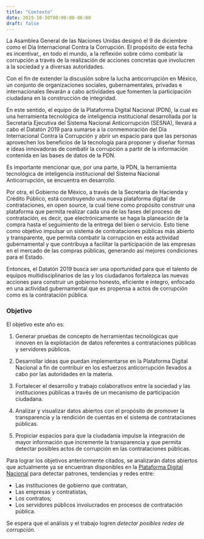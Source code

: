 ```yaml
---
title: "Contexto"
date: 2019-10-30T00:00:00-06:00
draft: false
---
```


La Asamblea General de las Naciones Unidas designó el 9 de diciembre como el Día Internacional Contra la Corrupción. El propósito de esta fecha es incentivar,, en todo el mundo, a la reflexión sobre cómo combatir la corrupción a través de la realización de acciones concretas que involucren a la sociedad y a diversas autoridades.  
 
Con el fin de extender la discusión sobre la lucha anticorrupción en México, un conjunto de organizaciones sociales, gubernamentales, privadas e internacionales llevarán a cabo actividades que fomenten la participación ciudadana en la construcción de integridad. 
 
En este sentido, el equipo de la Plataforma Digital Nacional (PDN), la cual es una herramienta tecnológica de inteligencia institucional desarrollada por la Secretaría Ejecutiva del Sistema Nacional Anticorrupción (SESNA), llevará a cabo el Datatón 2019 para sumarse a la conmemoración del Día Internacional Contra la Corrupción y abrir un espacio para que las personas aprovechen los beneficios de la tecnología para proponer y diseñar  formas e ideas innovadoras  de combatir la corrupción a partir de la información contenida en las bases de datos  de la PDN. 
 
Es importante mencionar que, por una parte, la PDN, la herramienta tecnológica de inteligencia institucional del Sistema Nacional Anticorrupción, se encuentra en desarrollo. 
 
Por otra, el Gobierno de México, a través de la Secretaría de Hacienda y Crédito Público, está construyendo una nueva plataforma digital de contrataciones, en open source, la cual tiene como propósito construir una plataforma que permita realizar cada una de las fases del proceso de contratación, es decir, que electrónicamente se haga la planeación de la compra hasta el seguimiento de la entrega del bien o servicio. Esto tiene como objetivo impulsar un sistema de contrataciones públicas más abierto y transparente, que permita combatir la corrupción en esta actividad gubernamental y que contribuya a facilitar la participación de las empresas en el mercado de las compras públicas, generando así mejores condiciones para el Estado. 
 
Entonces, el Datatón 2019 busca ser una oportunidad para que el talento de equipos multidisciplinarios de las y los ciudadanos fortalezca las nuevas acciones para construir un gobierno honesto, eficiente e íntegro, enfocado en una actividad gubernamental que es propensa a actos de corrupción como es la contratación pública.  
 
### Objetivo 

El objetivo este año es: 

1. Generar pruebas de concepto de herramientas tecnológicas que innoven en la explotación de datos referentes a contrataciones públicas y servidores públicos. 

2. Desarrollar ideas que puedan implementarse en la Plataforma Digital Nacional a fin de contribuir en los esfuerzos anticorrupción llevados a cabo por las autoridades en la materia. 

3. Fortalecer el desarrollo y trabajo colaborativos entre la sociedad y las instituciones públicas a través de un mecanismo de participación ciudadana. 

4. Analizar y visualizar datos abiertos con el propósito de promover la transparencia y la rendición de cuentas en el sistema de contrataciones públicas. 

5. Propiciar espacios para que la ciudadanía impulse la integración de mayor información que incremente la transparencia y que permita detectar posibles actos de corrupción en las contrataciones públicas. 

Para lograr los objetivos anteriormente citados, se analizarán datos abiertos que actualmente ya se encuentran disponibles en la [Plataforma Digital Nacional](https://plataformadigitalnacional.org) para detectar patrones, tendencias y redes entre:  

* Las instituciones de gobierno que contratan, 
* Las empresas y contratistas,  
* Los contratos; 
* Los servidores públicos involucrados en procesos de contratación pública. 

Se espera que el análisis y el trabajo logren *detectar posibles redes de corrupción*. 
 